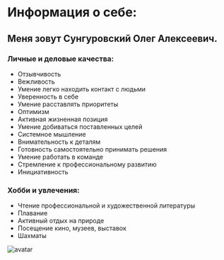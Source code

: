 # Информация о себе:
## Меня зовут Сунгуровский Олег Алексеевич.
### Личные и деловые качества:
- Отзывчивость
- Вежливость
- Умение легко находить контакт с людьми
- Уверенность в себе
- Умение расставлять приоритеты
- Оптимизм
- Активная жизненная позиция
- Умение добиваться поставленных целей
- Системное мышление
- Внимательность к деталям
- Готовность самостоятельно принимать решения
- Умение работать в команде
- Стремление к профессиональному развитию
- Инициативность
### Хобби и увлечения:
- Чтение профессиональной и художественной литературы
- Плавание
- Активный отдых на природе
- Посещение кино, музеев, выставок
- Шахматы

![avatar](https://v1.popcornnews.ru/k2/news/1200/upload/news/319839641954.jpg)